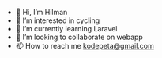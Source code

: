 - 👋 Hi, I’m Hilman
- 👀 I’m interested in cycling
- 🌱 I’m currently learning Laravel
- 💞️ I’m looking to collaborate on webapp
- 📫 How to reach me kodepeta@gmail.com

<!---
rt20/rt20 is a ✨ special ✨ repository because its `README.md` (this file) appears on your GitHub profile.
You can click the Preview link to take a look at your changes.
--->
